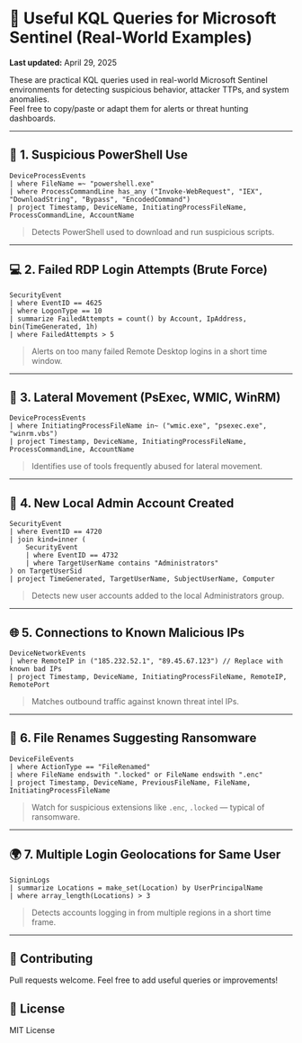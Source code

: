 # 🔐 Useful KQL Queries for Microsoft Sentinel (Real-World Examples)

**Last updated:** April 29, 2025

These are practical KQL queries used in real-world Microsoft Sentinel environments for detecting suspicious behavior, attacker TTPs, and system anomalies.  
Feel free to copy/paste or adapt them for alerts or threat hunting dashboards.

---

## 🧪 1. Suspicious PowerShell Use

```kql
DeviceProcessEvents
| where FileName =~ "powershell.exe"
| where ProcessCommandLine has_any ("Invoke-WebRequest", "IEX", "DownloadString", "Bypass", "EncodedCommand")
| project Timestamp, DeviceName, InitiatingProcessFileName, ProcessCommandLine, AccountName
```

> Detects PowerShell used to download and run suspicious scripts.

---

## 💻 2. Failed RDP Login Attempts (Brute Force)

```kql
SecurityEvent
| where EventID == 4625
| where LogonType == 10
| summarize FailedAttempts = count() by Account, IpAddress, bin(TimeGenerated, 1h)
| where FailedAttempts > 5
```

> Alerts on too many failed Remote Desktop logins in a short time window.

---

## 🧬 3. Lateral Movement (PsExec, WMIC, WinRM)

```kql
DeviceProcessEvents
| where InitiatingProcessFileName in~ ("wmic.exe", "psexec.exe", "winrm.vbs")
| project Timestamp, DeviceName, InitiatingProcessFileName, ProcessCommandLine, AccountName
```

> Identifies use of tools frequently abused for lateral movement.

---

## 🔐 4. New Local Admin Account Created

```kql
SecurityEvent
| where EventID == 4720
| join kind=inner (
    SecurityEvent
    | where EventID == 4732
    | where TargetUserName contains "Administrators"
) on TargetUserSid
| project TimeGenerated, TargetUserName, SubjectUserName, Computer
```

> Detects new user accounts added to the local Administrators group.

---

## 🌐 5. Connections to Known Malicious IPs

```kql
DeviceNetworkEvents
| where RemoteIP in ("185.232.52.1", "89.45.67.123") // Replace with known bad IPs
| project Timestamp, DeviceName, InitiatingProcessFileName, RemoteIP, RemotePort
```

> Matches outbound traffic against known threat intel IPs.

---

## 📁 6. File Renames Suggesting Ransomware

```kql
DeviceFileEvents
| where ActionType == "FileRenamed"
| where FileName endswith ".locked" or FileName endswith ".enc"
| project Timestamp, DeviceName, PreviousFileName, FileName, InitiatingProcessFileName
```

> Watch for suspicious extensions like `.enc`, `.locked` — typical of ransomware.

---

## 🌍 7. Multiple Login Geolocations for Same User

```kql
SigninLogs
| summarize Locations = make_set(Location) by UserPrincipalName
| where array_length(Locations) > 3
```

> Detects accounts logging in from multiple regions in a short time frame.

---

## 📢 Contributing

Pull requests welcome. Feel free to add useful queries or improvements!

## 📘 License

MIT License
